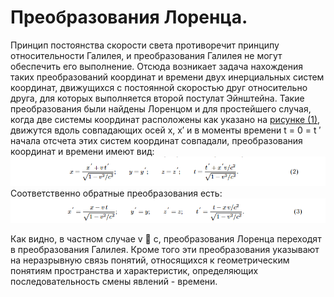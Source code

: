 # Преобразования Лоренца.
Принцип постоянства скорости света противоречит принципу относительности Галилея, и преобразования Галилея не могут обеспечить его выполнение. Отсюда возникает задача нахождения таких преобразований координат и времени двух инерциальных систем координат, движущихся с постоянной
скоростью друг относительно друга, для которых выполняется второй постулат Эйнштейна. Такие преобразования были найдены Лоренцом и для простейшего случая, когда две системы координат
расположены как указано на [рисунке (1)](img/Pasted%image%20240411115045), движутся вдоль совпадающих осей x, x′ и в моменты времени t = 0 = t ′ начала отсчета этих систем координат совпадали, преобразования координат и времени имеют вид:
![](img/Pasted%20image%2020240411120105.png)
Соответственно обратные преобразования есть:
![](img/Pasted%20image%2020240411120133.png)

Как видно, в частном случае v  c, преобразования Лоренца переходят в преобразования Галилея. Кроме того эти преобразования указывают на неразрывную связь понятий, относящихся к геометрическим понятиям пространства и характеристик, определяющих последовательность смены явлений - времени.